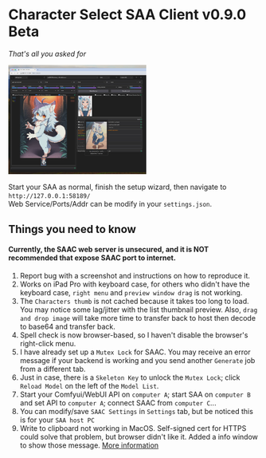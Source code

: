 # Character Select SAA Client v0.9.0 Beta
*That's all you asked for*

<img src="https://github.com/mirabarukaso/character_select_stand_alone_app/blob/main/examples/overall02.png" width=55%>   

Start your SAA as normal, finish the setup wizard, then navigate to `http://127.0.0.1:58189/`     
Web Service/Ports/Addr can be modify in your `settings.json`.    

## Things you need to know
#### Currently, the SAAC web server is unsecured, and it is NOT recommended that expose SAAC port to internet.

1. Report bug with a screenshot and instructions on how to reproduce it.    
2. Works on iPad Pro with keyboard case, for others who didn't have the keyboard case, `right menu` and `preview window drag` is not working.    
3. The `Characters thumb` is not cached because it takes too long to load. You may notice some lag/jitter with the list thumbnail preview. Also, `drag and drop image` will take more time to transfer back to host then decode to base64 and transfer back.        
4. Spell check is now browser-based, so I haven't disable the browser's right-click menu.    
5. I have already set up a `Mutex Lock` for SAAC. You may receive an error message if your backend is working and you send another `Generate` job from a different tab.    
6. Just in case, there is a `Skeleton Key` to unlock the `Mutex Lock`; click `Reload Model` on the left of the `Model List`.    
7. Start your Comfyui/WebUI API on `computer A`; start SAA on `computer B` and set API to `computer A`; connect SAAC from `computer C`...    
8. You can modify/save `SAAC Settings` in `Settings` tab, but be noticed this is for your `SAA host PC`      
9. Write to clipboard not working in MacOS. Self-signed cert for HTTPS could solve that problem, but browser didn't like it. Added a info window to show those message. [More information](https://webkit.org/blog/10855/async-clipboard-api/)       